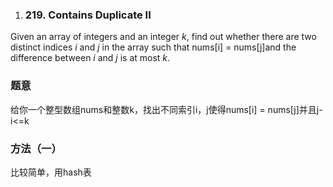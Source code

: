 1. ### 219\. Contains Duplicate II

  Given an array of integers and an integer *k*, find out whether there are two distinct indices *i* and *j* in the array such that nums[i] = nums[j]and the difference between *i* and *j* is at most *k*.
  
### 题意
给你一个整型数组nums和整数k，找出不同索引i，j使得nums[i] = nums[j]并且j-i<=k

### 方法（一）
比较简单，用hash表
